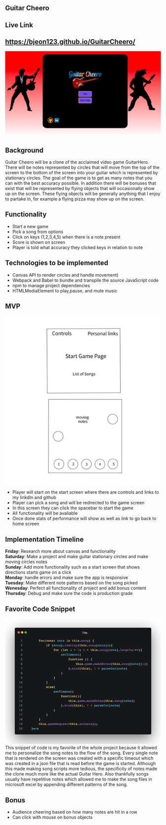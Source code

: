 Guitar Cheero 
---------------------------------

Live Link
---------------------------------
https://bjeon123.github.io/GuitarCheero/
---------------------------------
![Website](/src/assets/images/linkdInUsesThis.png)

Background
---------------------------------
Guitar Cheero will be a clone of the acclaimed video game GuitarHero. There will be notes represented by circles that will move from the top of the screen to the bottom of the screen into your guitar which is represented by stationary circles. The goal of the game is to get as many notes that you can with the best accuracy possible. In addition there will be bonuses that exist that will be represented by flying objects that will occasionally show up on the screen. These flying objects  will be generally anything that I enjoy to partake in, for example a flying pizza may show up on the screen. 

Functionality
---------------------------------
- Start a new game
- Pick a song from options
- Click on keys (1,2,3,4,5) when there is a note present
- Score is shown on screen
- Player is told what accuracy they clicked keys in relation to note

Technologies to be implemented
---------------------------------
- Canvas API to render circles and handle movement)
- Webpack and Babel to bundle and transpile the source JavaScript code
- npm to manage project dependencies
- HTMLMediaElement to play,pause, and mute music

MVP
---------------------------------
![MVP](/mvp.png)

- Player will start on the start screen where there are controls and links to my linkdIn and github
- Player can pick a song and will be redirected to the game screen
- In this screen they can click the spacebar to start the game
- All functionality will be avaliable
- Once done stats of performance will show as well as link to go back to home screen


Implementation Timeline
---------------------------------
__Friday__: Research more about canvas and functionality <br />
__Saturday__: Make a project and make guitar stationary circles and make moving circles notes <br />
__Sunday__: Add more functionality such as a start screen that shows directions starts game on a click <br />
__Monday__: handle errors and make sure the app is responsive <br />
__Tuesday__: Make different note patterns based on the song picked <br />
__Wenesday__: Perfect all functionality of project and add bonus content <br />
__Thursday__: Debug and make sure the code is production grade <br />

Favorite Code Snippet
----------------------------------
![favCode](/src/assets/images/favCode.jpeg)
This snippet of code is my favorite of the whole project because it allowed me to personalize the song notes to the flow of the song. Every single note that is rendered on the screen was created with a specific timeout which was created in a json file that is read before the game is started. Although this made making song scripts more tedious, the specificity of notes made the clone much more like the actual Guitar Hero. Also thankfully songs usually have repetitive notes which allowed me to make the song files in microsoft excel by appending different patterns of the song.

Bonus
---------------------------------
- Audience cheering based on how many notes are hit in a row
- Can click with mouse on bonus objects

